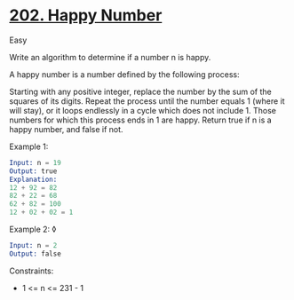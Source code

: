# [202. Happy Number](https://leetcode.com/problems/happy-number/description/?envType=study-plan-v2&envId=top-interview-150)

Easy

Write an algorithm to determine if a number n is happy.

A happy number is a number defined by the following process:

Starting with any positive integer, replace the number by the sum of the squares of its digits.
Repeat the process until the number equals 1 (where it will stay), or it loops endlessly in a cycle which does not include 1.
Those numbers for which this process ends in 1 are happy.
Return true if n is a happy number, and false if not.

Example 1:

```s
Input: n = 19
Output: true
Explanation:
12 + 92 = 82
82 + 22 = 68
62 + 82 = 100
12 + 02 + 02 = 1
```

Example 2:
◊
```s
Input: n = 2
Output: false
```

Constraints:

- 1 <= n <= 231 - 1
